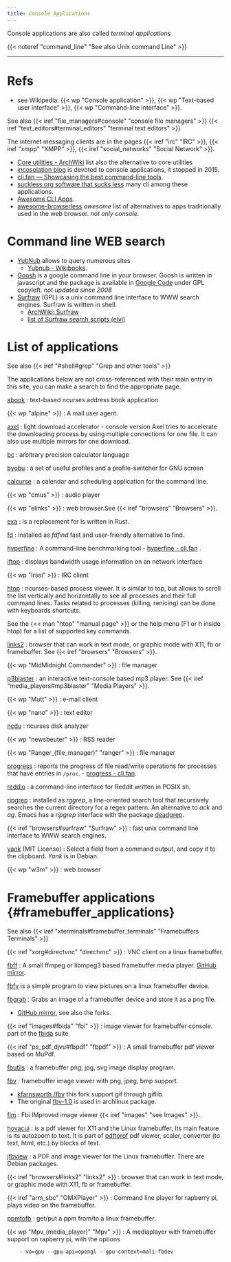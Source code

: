 ```yaml
---
title: Console Applications
---
```


Console applications are also called _terminal applications_

{{< noteref "command_line" "See also Unix command Line" >}}

------

# Refs
- see Wikipedia: {{< wp "Console application" >}},
{{< wp "Text-based user interface" >}},
{{< wp "Command-line interface" >}}.

See also {{< iref "file_managers#console" "console file managers" >}}
{{< iref "text_editors#terminal_editors" "terminal text editors" >}}

The internet messaging clients are in the pages {{< iref "irc" "IRC" >}},
{{< iref "xmpp" "XMPP" >}},  {{< iref "social_networks" "Social Network" >}}.


-   [Core utilities - ArchWiki](https://wiki.archlinux.org/title/Core_utilities)
    list also the alternative to core utilities
-   [incosolation blog](http://inconsolation.wordpress.com) is devoted
    to console applications, it stopped in 2015.
-   [cli.fan — Showcasing the best command-line tools](https://cli.fan/posts/).
-   [suckless.org software that sucks less](https://suckless.org/rocks/)
    many cli among these applications.
-   [Awesome CLI Apps](https://github.com/agarrharr/awesome-cli-apps).
-   [awesome-browserless](https://github.com/koalagang/awesome-browserless)
    _awesome_ list of alternatives to apps traditionally used in the web browser.
    _not only console_.

# Command line WEB search

-   [YubNub](http://yubnub.org/) allows to query numerous sites
    -   [Yubnub - Wikibooks](https://en.wikibooks.org/wiki/Yubnub).
-   [Goosh](http://goosh.org/) is a google command line in your
    browser.  Goosh is written in javascript and the package is
    available in [Google Code](http://code.google.com/p/goosh/) under
    GPL copyleft. _not updated since 2008_
-   [Surfraw](http://surfraw.alioth.debian.org/) (GPL) is a unix
    command line interface to WWW search engines. Surfraw is written in
    shell.
    -   [ArchWiki: Surfraw
        ](https://wiki.archlinux.org/index.php/Surfraw)
    -   [list of Surfraw search scripts (elvi)
        ](http://surfraw.alioth.debian.org/#elvilist)

# List of applications
See also {{< iref "#shell#grep" "Grep and other tools" >}}


The applications below are not cross-referenced with their main entry
in this site, you can make a search to find the appropriate page.

[abook](http://abook.sourceforge.net/)
: text-based ncurses address book application


{{< wp "alpine" >}}
: A mail user agent.

[axel](http://axel.alioth.debian.org)
: light download accelerator - console version
  Axel tries to accelerate the downloading process by using multiple connections
  for one file.  It can also use multiple mirrors for one download.

[bc](http://www.gnu.org/software/bc)
: arbitrary precision calculator language

[byobu](http://launchpad.net/byobu)
:  a set of useful profiles and a profile-switcher for GNU screen

[calcurse](http://calcurse.org/)
: a calendar and scheduling application for the command line.

{{< wp "cmus" >}}
: audio player

{{< wp "elinks" >}}
: web browser.See {{< iref "browsers" "Browsers" >}}.

[exa](https://github.com/ogham/exa)
: is a replacement for ls written in Rust.

[fd](https://github.com/sharkdp/fd)
: installed as _fdfind_ fast and user-friendly alternative to find.

[hyperfine](https://github.com/sharkdp/hyperfine)
:   A command-line benchmarking tool
    -   [hyperfine - cli.fan](https://cli.fan/posts/hyperfine/)    .

[iftop]( http://www.ex-parrot.com/~pdw/iftop/)
: displays bandwidth usage information on an network interface

{{< wp "Irssi" >}}
: IRC client

[htop](http://htop.dev)
: ncurses-based process viewer.  It is similar to top, but allows to scroll the list
  vertically and horizontally to see all processes and their full command lines.  Tasks
  related to processes (killing, renicing) can be done with keyboards shortcuts.

  See the {<< man "htop" "manual page" >}} or the help menu (F1 or h inside htop) for a
  list of supported key commands.

[links2](http://atrey.karlin.mff.cuni.cz/~clock/twibright/links/)
: browser that can work in text mode, or graphic mode with X11, fb or
  framebuffer. See {{< iref "browsers" "Browsers" >}}.

{{< wp "MidMidnight Commander" >}}
: file manager

[p3blaster](http://manpages.debian.org/cgi-bin/man.cgi?query=mp3blaster%281%29)
: an interactive text-console based mp3 player. See
  {{< iref "media_players#mp3blaster" "Media Players" >}}.

{{< wp "Mutt" >}}
: e-mail client

{{< wp "nano" >}}
: text editor

[ncdu](http://dev.yorhel.nl/ncdu)
: ncurses disk analyzer

{{< wp "newsbeuter" >}}
: RSS reader

{{< wp "Ranger_(file_manager)"  "ranger" >}}
: file manager

[progress](https://github.com/Xfennec/progress)
:   reports the progress of file read/write operations for processes that have entries
    in `/proc`.
    -   [progress - cli.fan](https://cli.fan/posts/progress/).

[reddio](https://gitlab.com/aaronNG/reddio)
: a command-line interface for Reddit written in POSIX sh.

[ripgrep](https://github.com/BurntSushi/ripgrep)
: installed as _rggrep_, a line-oriented search tool that recursively searches the
  current directory for a regex pattern. An alternative to _ack_ and _ag_.
  Emacs has a _ripgrep_ interface with the package
  [deadgrep](https://github.com/Wilfred/deadgrep).


{{< iref "browsers#surfraw" "Surfraw" >}}
: fast unix command line interface to  WWW search engines.

[yank](https://github.com/mptre/yank) (MIT License)
:   Select a field from a command output, and copy it to the clipboard.
    _Yank_ is in Debian.

{{< wp "w3m" >}}
: web browser

# Framebuffer applications {#framebuffer_applications}
See also {{< iref "xterminals#framebuffer_terminals" "Framebuffers Terminals" >}}

{{< iref "xorg#directvnc" "directvnc" >}}
:   VNC client on a linux framebuffer.

[fbff](http://repo.or.cz/w/fbff.git)
: A small ffmpeg or libmpeg3 based framebuffer media player.
  [GitHub mirror](https://github.com/aligrudi/fbff).

[fbfv](https://github.com/smokku/fvb)
is a simple program to view pictures on a linux framebuffer device.


[fbgrab](https://fbgrab.monells.se/)
: Grabs an image of a framebuffer device and store it as a png file.
  -   [GitHub mirror](https://github.com/MikeMayer/FBGrab), see also the forks.

{{< iref "images#fbida" "fbi" >}}
: image viewer for framebuffer console.
  part of the [fbida](http://linux.bytesex.org/fbida/) suite

{{< iref "ps_pdf_djvu#fbpdf" "fbpdf" >}}
: A small framebuffer pdf viewer based on MuPdf.

[fbutils](https://github.com/richinfante/fbutils)
: a framebuffer png, jpg, svg image display program.

[fbv](https://github.com/godspeed1989/fbv)
: framebuffer image viewer with png, jpeg, bmp support.
   -   [kfarnsworth /fbv](https://github.com/kfarnsworth/fbv)
       this fork support gif through giflib.
   -   The original [fbv-1.0](http://s-tech.elsat.net.pl/fbv/) is used in archlinux
       package.

[fim](http://www.autistici.org/dezperado/)
: Fbi IMproved image viewer {{< iref "images" "see Images" >}}.

[hovacui](http://sgerwk.altervista.org/hovacui/hovacui.html)
: is a pdf viewer for X11 and the Linux framebuffer, Its main feature is its autozoom to
  text. It is part of [pdftorof](https://github.com/sgerwk/pdftoroff) pdf viewer,
  scaler, converter (to text, html, etc.) by blocks of text.

[jfbview](https://github.com/jichu4n/jfbview)
: a PDF and image viewer for the Linux framebuffer.  There are Debian packages.

{{< iref "browsers#links2" "links2" >}}
: browser that can work in text mode, or graphic mode with X11, fb or
  framebuffer.

{{< iref "arm_sbc" "OMXPlayer" >}}
: Command line player for rapberry pi, plays video on the framebuffer.

[ppmtofb](https://github.com/kurt-vd/ppmtofb)
: get/put a ppm from/to a linux framebuffer.

{{< wp "Mpv_(media_player)"  "Mpv" >}}
: A mediaplayer with framebuffer support on rapberry pi, with the options

        --vo=gpu --gpu-api=opengl --gpu-context=mali-fbdev



<!-- Local Variables: -->
<!-- mode: markdown -->
<!-- ispell-local-dictionary: "english" -->
<!-- End: -->
